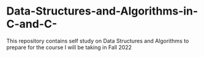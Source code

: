 # Data-Structures-and-Algorithms-in-C-and-C-
This repository contains self study on Data Structures and Algorithms to prepare for the course I will be taking in Fall 2022
